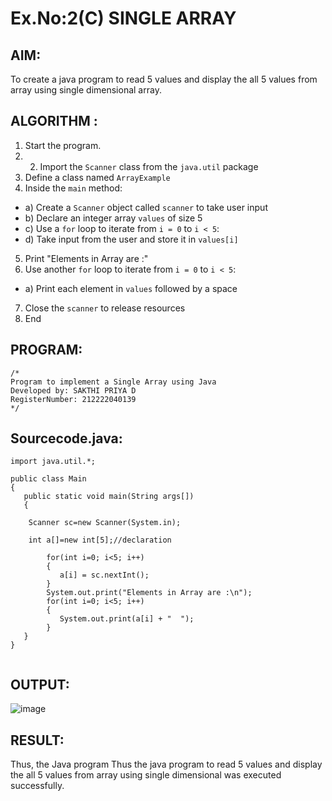# Ex.No:2(C)    SINGLE ARRAY

## AIM:
To create a java program to read 5 values and display the all 5 values from array using single dimensional array.

## ALGORITHM :
1.	Start the program.
2.	2.	Import the `Scanner` class from the `java.util` package
3.	Define a class named `ArrayExample`
4.	Inside the `main` method:
-	a) Create a `Scanner` object called `scanner` to take user input
-	b) Declare an integer array `values` of size 5
-	c) Use a `for` loop to iterate from `i = 0` to `i < 5`:
-   d) Take input from the user and store it in `values[i]`
5.	Print "Elements in Array are :"
6.	Use another `for` loop to iterate from `i = 0` to `i < 5`:
-	a) Print each element in `values` followed by a space
7.	Close the `scanner` to release resources
8.	End

## PROGRAM:
 ```
/*
Program to implement a Single Array using Java
Developed by: SAKTHI PRIYA D
RegisterNumber: 212222040139 
*/
```

## Sourcecode.java:
```
import java.util.*;

public class Main
{
   public static void main(String args[])
   {    

	Scanner sc=new Scanner(System.in);
	
	int a[]=new int[5];//declaration    	 
	
        for(int i=0; i<5; i++)
        {
           a[i] = sc.nextInt();
        }   
        System.out.print("Elements in Array are :\n");
        for(int i=0; i<5; i++)
        {
           System.out.print(a[i] + "  ");
        }  
   }
}
	
```

## OUTPUT:

![image](https://github.com/user-attachments/assets/eedc7ced-67b4-451a-9bb2-14d7394f3b14)


## RESULT:
Thus, the Java program Thus the java program to read 5 values and display the all 5 values from array using single dimensional  was executed successfully.


